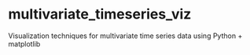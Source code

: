 # multivariate_timeseries_viz
Visualization techniques for multivariate time series data using Python + matplotlib
